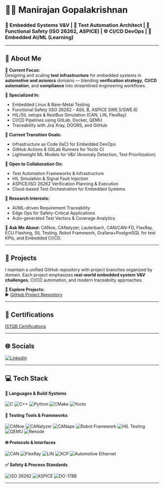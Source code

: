 # 👨‍💻 Manirajan Gopalakrishnan

### 🔧 Embedded Systems V&V | 🧪 Test Automation Architect | 🚗 Functional Safety (ISO 26262, ASPICE) | ⚙️ CI/CD DevOps | 🤖 Embedded AI/ML (Learning)

---

## 💫 About Me

🔭 **Current Focus:**  
Designing and scaling **test infrastructure** for embedded systems in **automotive and avionics** domains — blending **verification strategy**, **CI/CD automation**, and **compliance** into streamlined engineering workflows.

💼 **Specialized In:**
- Embedded Linux & Bare-Metal Testing
- Functional Safety (ISO 26262 - ASIL B, ASPICE SWE.5/SWE.6)
- HIL/SIL setups & RestBus Simulation (CAN, LIN, FlexRay)
- CI/CD Pipelines using GitLab, Docker, QEMU
- Traceability with Jira Xray, DOORS, and GitHub

🚀 **Current Transition Goals:**
- Infrastructure as Code (IaC) for Embedded DevOps
- GitHub Actions & GitLab Runners for Yocto CI
- Lightweight ML Models for V&V (Anomaly Detection, Test Prioritization)

🤝 **Open to Collaboration On:**
- Test Automation Frameworks & Infrastructure
- HIL Simulation & Signal Fault Injection
- ASPICE/ISO 26262 Verification Planning & Execution
- Cloud-based Test Orchestration for Embedded Systems

🧠 **Research Interests:**
- AI/ML-driven Requirement Traceability
- Edge Ops for Safety-Critical Applications
- Auto-generated Test Vectors & Coverage Analytics

💬 **Ask Me About:**
CANoe, CANalyzer, Lauterbach, CAN/CAN-FD, FlexRay, ECU Flashing, SIL Testing, Robot Framework, Grafana+PostgreSQL for test KPIs, and Embedded CI/CD.

---

## 🚧 Projects

I maintain a unified GitHub repository with project branches organized by domain. Each project emphasizes **real-world embedded system V&V challenges**, CI/CD automation, and modern traceability approaches.

🔗 **Explore Projects:**  
▶ [GitHub Project Repository](https://github.com/ManiRajan1/Project_repositories/blob/main/README.md)

---

## 📜 **Certifications**
[ISTQB Certifications](./Certificates/ISTQB/)


---

## 🌐 Socials

[![LinkedIn](https://img.shields.io/badge/LinkedIn-%230077B5.svg?style=for-the-badge&logo=linkedin&logoColor=white)](https://linkedin.com/in/manirajan1)  

---

## 💻 Tech Stack

#### 🧠 **Languages & Build Systems**
![C](https://img.shields.io/badge/C-%2300599C.svg?style=for-the-badge&logo=c&logoColor=white)
![C++](https://img.shields.io/badge/C++-%2300599C.svg?style=for-the-badge&logo=c%2B%2B&logoColor=white)
![Python](https://img.shields.io/badge/Python-3670A0?style=for-the-badge&logo=python&logoColor=ffdd54)
![CMake](https://img.shields.io/badge/CMake-%23008FBA.svg?style=for-the-badge&logo=cmake&logoColor=white)
![Yocto](https://img.shields.io/badge/Yocto%20Project-000000.svg?style=for-the-badge&logo=yocto&logoColor=white)

#### 🧪 **Testing Tools & Frameworks**
![CANoe](https://img.shields.io/badge/CANoe-Vector-blue?style=for-the-badge)
![CANalyzer](https://img.shields.io/badge/CANalyzer-Vector-blue?style=for-the-badge)
![CANape](https://img.shields.io/badge/CANape-Vector-blue?style=for-the-badge)
![Robot Framework](https://img.shields.io/badge/Robot%20Framework-green?style=for-the-badge&logo=robot-framework&logoColor=white)
![HIL Testing](https://img.shields.io/badge/HIL_Testing-Automotive-orange?style=for-the-badge)
![QEMU](https://img.shields.io/badge/QEMU-FAFAFA?style=for-the-badge&logo=qemu&logoColor=black)
![Renode](https://img.shields.io/badge/Renode-Emulation-9cf?style=for-the-badge)

#### 🌐 **Protocols & Interfaces**
![CAN](https://img.shields.io/badge/CAN-Bus-yellow?style=for-the-badge)
![FlexRay](https://img.shields.io/badge/FlexRay-Communication-blue?style=for-the-badge)
![LIN](https://img.shields.io/badge/LIN-Communication-informational?style=for-the-badge)
![XCP](https://img.shields.io/badge/XCP-Protocol-informational?style=for-the-badge)
![Automotive Ethernet](https://img.shields.io/badge/Automotive%20Ethernet-Networking-9cf?style=for-the-badge)

#### ✅ **Safety & Process Standards**
![ISO 26262](https://img.shields.io/badge/ISO%2026262-Functional%20Safety-critical?style=for-the-badge&color=red)
![ASPICE](https://img.shields.io/badge/ASPICE-Automotive%20SPICE-blue?style=for-the-badge)
![DO-178B](https://img.shields.io/badge/DO--178B-Avionics-lightgrey?style=for-the-badge)

---

